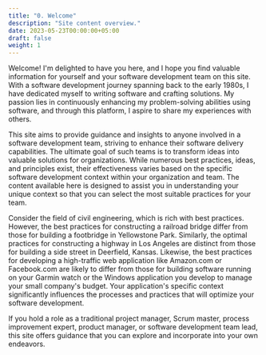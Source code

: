 ```yaml
---
title: "0. Welcome"
description: "Site content overview."
date: 2023-05-23T00:00:00+05:00
draft: false
weight: 1
---
```


Welcome! I'm delighted to have you here, and I hope you find valuable information for yourself and your software development team on this site. With a software development journey spanning back to the early 1980s, I have dedicated myself to writing software and crafting solutions. My passion lies in continuously enhancing my problem-solving abilities using software, and through this platform, I aspire to share my experiences with others.

This site aims to provide guidance and insights to anyone involved in a software development team, striving to enhance their software delivery capabilities. The ultimate goal of such teams is to transform ideas into valuable solutions for organizations. While numerous best practices, ideas, and principles exist, their effectiveness varies based on the specific software development context within your organization and team. The content available here is designed to assist you in understanding your unique context so that you can select the most suitable practices for your team.

Consider the field of civil engineering, which is rich with best practices. However, the best practices for constructing a railroad bridge differ from those for building a footbridge in Yellowstone Park. Similarly, the optimal practices for constructing a highway in Los Angeles are distinct from those for building a side street in Deerfield, Kansas. Likewise, the best practices for developing a high-traffic web application like Amazon.com or Facebook.com are likely to differ from those for building software running on your Garmin watch or the Windows application you develop to manage your small company's budget. Your application's specific context significantly influences the processes and practices that will optimize your software development.

If you hold a role as a traditional project manager, Scrum master, process improvement expert, product manager, or software development team lead, this site offers guidance that you can explore and incorporate into your own endeavors.